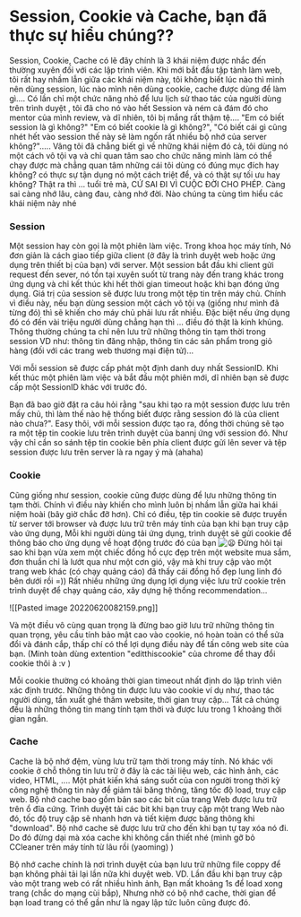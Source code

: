 # Session, Cookie và Cache, bạn đã thực sự hiểu chúng??


Session, Cookie, Cache có lẽ đây chính là 3 khái niệm được nhắc đến thường xuyên đối với các lập trình viên. Khi mới bắt đầu tập tành làm web, tôi rất hay nhầm lẫn giữa các khái niệm này, tôi không biết lúc nào thì mình nên dùng session, lúc nào mình nên dùng cookie, cache được dùng để làm gì.... Có lần chỉ một chức năng nhỏ để lưu lịch sử thao tác của người dùng trên trình duyệt , tôi đã cho nó vào hết Session và ném cả đám đó cho mentor của mình review, và dĩ nhiên, tôi bị mắng rất thậm tệ.... "Em có biết session là gì không?" "Em có biết cookie là gì không?", "Có biết cái gì cũng nhét hết vào session thế này sẽ làm ngốn rất nhiều bộ nhớ của server không?"..... Vâng tôi đã chẳng biết gì về những khái niệm đó cả, tôi dùng nó một cách vô tội vạ và chỉ quan tâm sao cho chức năng mình làm có thể chạy được mà chẳng quan tâm những cái tôi dùng có đúng mục đích hay không? có thực sự tận dụng nó một cách triệt để, và có thật sự tối ưu hay không? Thật ra thì ... tuổi trẻ mà, CỨ SAI ĐI VÌ CUỘC ĐỜI CHO PHÉP. Càng sai càng nhớ lâu, càng đau, càng nhớ đời. Nào chúng ta cùng tìm hiểu các khái niệm này nhé


### Session

Một session hay còn gọi là một phiên làm việc. Trong khoa học máy tính, Nó đơn giản là cách giao tiếp giữa client (ở đây là trình duyệt web hoặc ứng dụng trên thiết bị của bạn) với server. Một session bắt đầu khi client gửi request đến sever, nó tồn tại xuyên suốt từ trang này đến trang khác trong ứng dụng và chỉ kết thúc khi hết thời gian timeout hoặc khi bạn đóng ứng dụng. Giá trị của session sẽ được lưu trong một tệp tin trên máy chủ. Chính vì điều này, nếu bạn dùng session một cách vô tội vạ (giống như mình đã từng đó) thì sẽ khiến cho máy chủ phải lưu rất nhiều. Đặc biệt nếu ứng dụng đó có đến vài triệu người dùng chẳng hạn thì ... điều đó thật là kinh khủng. Thông thường chúng ta chỉ nên lưu trữ những thông tin tạm thời trong session VD như: thông tin đăng nhập, thông tin các sản phẩm trong giỏ hàng (đối với các trang web thương mại điện tử)...

Với mỗi session sẽ được cấp phát một định danh duy nhất SessionID. Khi kết thúc một phiên làm việc và bắt đầu một phiên mới, dĩ nhiên bạn sẽ được cấp một SessionID khác với trước đó.

Bạn đã bao giờ đặt ra câu hỏi rằng "sau khi tạo ra một session được lưu trên mấy chủ, thì làm thế nào hệ thống biết được rằng session đó là của client nào chưa?". Easy thôi, với mỗi session được tạo ra, đồng thời chúng sẽ tạo ra một tệp tin cookie lưu trên trình duyệt của bannj ứng với session đó. Như vậy chỉ cần so sánh tệp tin cookie bên phía client được gửi lên sever và tệp session được lưu trên server là ra ngay ý mà (ahaha)


### Cookie

Cũng giống như session, cookie cũng được dùng để lưu những thông tin tạm thời. Chính vì điều này khiến cho mình luôn bị nhầm lẫn giữa hai khái niệm hoài (bây giờ chắc đỡ hơn). Chỉ có điều, tệp tin cookie sẽ được truyền từ server tới browser và được lưu trữ trên máy tính của bạn khi bạn truy cập vào ứng dụng, Mỗi khi người dùng tải ứng dụng, trình duyệt sẽ gửi cookie để thông báo cho ứng dụng về hoạt động trước đó của bạn ![😦](media/😦.png) Đừng hỏi tại sao khi bạn vừa xem một chiếc đồng hồ cực đẹp trên một website mua sắm, đơn thuần chỉ là lướt qua như một cơn gió, vậy mà khi truy cập vào một trang web khác (có chạy quảng cáo) đã thấy cái đồng hồ đẹp lung linh đó bên dưới rồi =)) Rất nhiều những ứng dụng lợi dụng việc lưu trữ cookie trên trình duyệt để chạy quảng cáo, xây dựng hệ thống recommendation...

![[Pasted image 20220620082159.png]]

Và một điều vô cùng quan trọng là đừng bao giờ lưu trữ những thông tin quan trọng, yêu cầu tính bảo mật cao vào cookie, nó hoàn toàn có thể sửa đổi và đánh cắp, thấp chí có thể lợi dụng điều này để tấn công web site của bạn. (Minh toàn dùng extention "editthiscookie" của chrome để thay đổi cookie thôi à :v )

Mỗi cookie thường có khoảng thời gian timeout nhất định do lập trình viên xác định trước. Những thông tin được lưu vào cookie ví dụ như, thao tác người dùng, tần xuất ghé thăm website, thời gian truy cập... Tất cả chúng đều là những thông tin mang tính tạm thời và được lưu trong 1 khoảng thời gian ngắn.


### Cache

Cache là bộ nhớ đệm, vùng lưu trữ tạm thời trong máy tính. Nó khác với cookie ở chỗ thông tin lưu trữ ở đây là các tài liệu web, các hình ảnh, các video, HTML, .... Một phát kiến khá sáng suốt của con người trong thời kỳ công nghệ thông tin này để giảm tải băng thông, tăng tốc độ load, truy cập web. Bộ nhớ cache bao gồm bản sao các bit của trang Web được lưu trữ trên ổ đĩa cứng. Trình duyệt tải các bit khi bạn truy cập một trang Web nào đó, tốc độ truy cập sẽ nhanh hơn và tiết kiệm được băng thông khi "download". Bộ nhớ cache sẽ được lưu trữ cho đến khi bạn tự tay xóa nó đi. Do đó đừng dại mà xóa cache khi không cần thiết nhé (mình gỡ bỏ CCleaner trên máy tính từ lâu rồi (yaoming) )


Bộ nhớ cache chính là nơi trình duyệt của bạn lưu trữ những file coppy để bạn không phải tải lại lần nữa khi duyệt web. VD. Lần đầu khi bạn truy cập vào một trang web có rất nhiều hình ảnh, Bạn mất khoảng 1s để load xong trang (chắc do mạng cùi bắp), Nhưng nhờ có bộ nhớ cache, thời gian để bạn load trang có thể gần như là ngay lập tức luôn cũng được đó.


